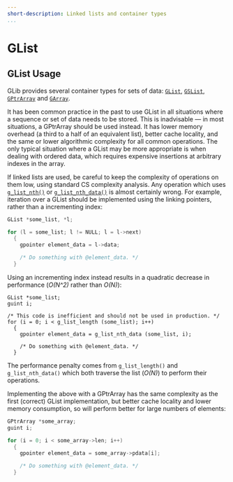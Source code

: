 ```yaml
---
short-description: Linked lists and container types
...
```


# GList

## GList Usage

GLib provides several container types for sets of data:
[`GList`](https://developer.gnome.org/glib/stable/glib-Doubly-Linked-Lists.html),
[`GSList`](https://developer.gnome.org/glib/stable/glib-Singly-Linked-Lists.html),
[`GPtrArray`](https://developer.gnome.org/glib/stable/glib-Pointer-Arrays.html)
and
[`GArray`](https://developer.gnome.org/glib/stable/glib-Arrays.html).

It has been common practice in the past to use GList in all situations
where a sequence or set of data needs to be stored. This is inadvisable
— in most situations, a GPtrArray should be used instead. It has lower
memory overhead (a third to a half of an equivalent list), better cache
locality, and the same or lower algorithmic complexity for all common
operations. The only typical situation where a GList may be more
appropriate is when dealing with ordered data, which requires expensive
insertions at arbitrary indexes in the array.

If linked lists are used, be careful to keep the complexity of
operations on them low, using standard CS complexity analysis. Any
operation which uses
[`g_list_nth()`](https://developer.gnome.org/glib/2.30/glib-Doubly-Linked-Lists.html#g-list-nth)
or
[`g_list_nth_data()`](https://developer.gnome.org/glib/2.30/glib-Doubly-Linked-Lists.html#g-list-nth-data)
is almost certainly wrong. For example, iteration over a GList should be
implemented using the linking pointers, rather than a incrementing
index:

```c
GList *some_list, *l;

for (l = some_list; l != NULL; l = l->next)
  {
    gpointer element_data = l->data;

    /* Do something with @element_data. */
  }
```

Using an incrementing index instead results in a quadratic decrease in
performance (*O(N^2)* rather than *O(N)*):

```
GList *some_list;
guint i;

/* This code is inefficient and should not be used in production. */
for (i = 0; i < g_list_length (some_list); i++)
  {
    gpointer element_data = g_list_nth_data (some_list, i);

    /* Do something with @element_data. */
  }
```

The performance penalty comes from `g_list_length()` and
`g_list_nth_data()` which both traverse the list (*O(N)*) to perform
their operations.

Implementing the above with a GPtrArray has the same complexity as the
first (correct) GList implementation, but better cache locality and
lower memory consumption, so will perform better for large numbers of
elements:

```c
GPtrArray *some_array;
guint i;

for (i = 0; i < some_array->len; i++)
  {
    gpointer element_data = some_array->pdata[i];

    /* Do something with @element_data. */
  }
```
